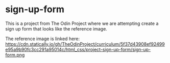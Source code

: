 # sign-up-form

This is a project from The Odin Project where we are attempting create a sign up form that looks like the reference image.

The reference image is linked here: https://cdn.statically.io/gh/TheOdinProject/curriculum/5f37d43908ef92499e95a9b90fc3cc291a95014c/html_css/project-sign-up-form/sign-up-form.png

